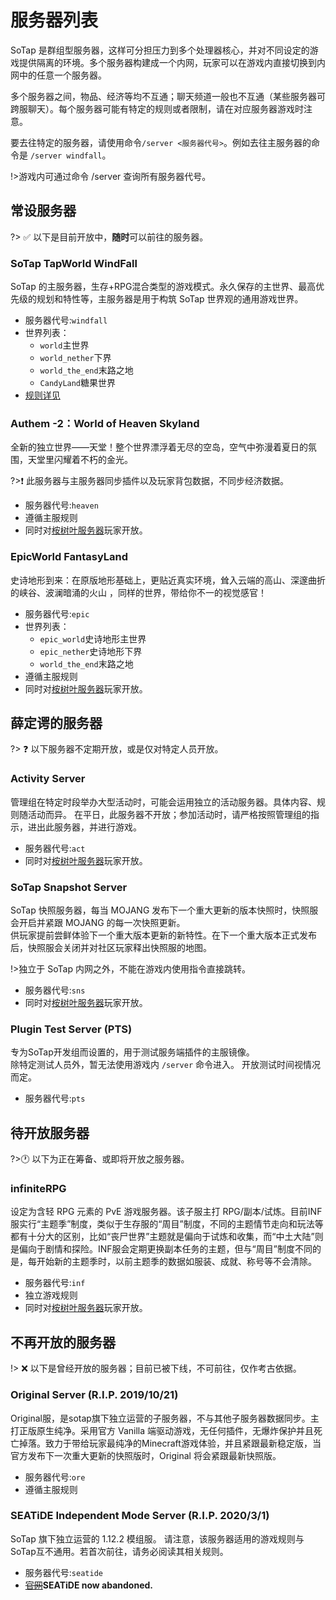 # 服务器列表  
SoTap 是群组型服务器，这样可分担压力到多个处理器核心，并对不同设定的游戏提供隔离的环境。多个服务器构建成一个内网，玩家可以在游戏内直接切换到内网中的任意一个服务器。

多个服务器之间，物品、经济等均不互通；聊天频道一般也不互通（某些服务器可跨服聊天）。每个服务器可能有特定的规则或者限制，请在对应服务器游戏时注意。

要去往特定的服务器，请使用命令`/server <服务器代号>`。例如去往主服务器的命令是 `/server windfall`。  

!>游戏内可通过命令 /server 查询所有服务器代号。  

## 常设服务器  
?> ✅ 以下是目前开放中，**随时**可以前往的服务器。  

### SoTap TapWorld WindFall  
SoTap 的主服务器，生存+RPG混合类型的游戏模式。永久保存的主世界、最高优先级的规划和特性等，主服务器是用于构筑 SoTap 世界观的通用游戏世界。  

- 服务器代号:`windfall`
- 世界列表：
  - `world`主世界
  - `world_nether`下界
  - `world_the_end`末路之地
  - `CandyLand`糖果世界
- [规则详见](https://wiki.sotap.org/#/rules)

### Authem -2：World of Heaven Skyland
全新的独立世界——天堂！整个世界漂浮着无尽的空岛，空气中弥漫着夏日的氛围，天堂里闪耀着不朽的金光。

?>❗ 此服务器与主服务器同步插件以及玩家背包数据，不同步经济数据。

- 服务器代号:`heaven`
- 遵循主服规则
- 同时对[桉树叶服务器](https://www.eumc.cc/)玩家开放。

### EpicWorld FantasyLand
史诗地形到来：在原版地形基础上，更贴近真实环境，耸入云端的高山、深邃曲折的峡谷、波澜暗涌的火山 ，同样的世界，带给你不一的视觉感官！

- 服务器代号:`epic`
- 世界列表：
  - `epic_world`史诗地形主世界
  - `epic_nether`史诗地形下界
  - `world_the_end`末路之地
- 遵循主服规则
- 同时对[桉树叶服务器](https://www.eumc.cc/)玩家开放。

## 薛定谔的服务器

?> ❓ 以下服务器不定期开放，或是仅对特定人员开放。

### Activity Server
管理组在特定时段举办大型活动时，可能会运用独立的活动服务器。具体内容、规则随活动而异。
在平日，此服务器不开放；参加活动时，请严格按照管理组的指示，进出此服务器，并进行游戏。

- 服务器代号:`act`
- 同时对[桉树叶服务器](https://www.eumc.cc/)玩家开放。

### SoTap Snapshot Server
SoTap 快照服务器，每当 MOJANG 发布下一个重大更新的版本快照时，快照服会开启并紧跟 MOJANG 的每一次快照更新。  
供玩家提前尝鲜体验下一个重大版本更新的新特性。在下一个重大版本正式发布后，快照服会关闭并对社区玩家释出快照服的地图。

!>独立于 SoTap 内网之外，不能在游戏内使用指令直接跳转。
- 服务器代号:`sns`
- 同时对[桉树叶服务器](https://www.eumc.cc/)玩家开放。

### Plugin Test Server (PTS)
专为SoTap开发组而设置的，用于测试服务端插件的主服镜像。  
除特定测试人员外，暂无法使用游戏内 `/server` 命令进入。
开放测试时间视情况而定。

- 服务器代号:`pts`

## 待开放服务器
?>🕐 以下为正在筹备、或即将开放之服务器。

### infiniteRPG
设定为含轻 RPG 元素的 PvE 游戏服务器。该子服主打 RPG/副本/试炼。目前INF服实行“主题季”制度，类似于生存服的“周目”制度，不同的主题情节走向和玩法等都有十分大的区别，比如“丧尸世界”主题就是偏向于试炼和收集，而“中土大陆”则是偏向于剧情和探险。INF服会定期更换副本任务的主题，但与“周目”制度不同的是，每开始新的主题季时，以前主题季的数据如服装、成就、称号等不会清除。

- 服务器代号:`inf`
- 独立游戏规则
- 同时对[桉树叶服务器](https://www.eumc.cc/)玩家开放。

## 不再开放的服务器
!> ❌ 以下是曾经开放的服务器；目前已被下线，不可前往，仅作考古依据。

### Original Server (R.I.P. 2019/10/21)
Original服，是sotap旗下独立运营的子服务器，不与其他子服务器数据同步。主打正版原生纯净。采用官方 Vanilla 端驱动游戏，无任何插件，无爆炸保护并且死亡掉落。致力于带给玩家最纯净的Minecraft游戏体验，并且紧跟最新稳定版，当官方发布下一次重大更新的快照版时，Original 将会紧跟最新快照版。

- 服务器代号:`ore`
- 遵循主服规则

### SEATiDE Independent Mode Server (R.I.P. 2020/3/1)

SoTap 旗下独立运营的 1.12.2 模组服。 请注意，该服务器适用的游戏规则与SoTap互不通用。若首次前往，请务必阅读其相关规则。

- 服务器代号:`seatide`
- ~~[官网](https://seatide.net/)~~**SEATiDE now abandoned.**
